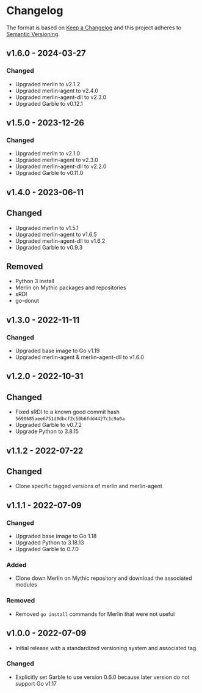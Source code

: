 # Changelog

The format is based on [Keep a Changelog](http://keepachangelog.com/en/1.0.0/)
and this project adheres to [Semantic Versioning](http://semver.org/spec/v2.0.0.html).

## v1.6.0 - 2024-03-27

### Changed

- Upgraded merlin to v2.1.2
- Upgraded merlin-agent to v2.4.0
- Upgraded merlin-agent-dll to v2.3.0
- Upgraded Garble to v0.12.1

## v1.5.0 - 2023-12-26

### Changed

- Upgraded merlin to v2.1.0
- Upgraded merlin-agent to v2.3.0
- Upgraded merlin-agent-dll to v2.2.0
- Upgraded Garble to v0.11.0

## v1.4.0 - 2023-06-11

## Changed

- Upgraded merlin to v1.5.1
- Upgraded merlin-agent to v1.6.5
- Upgraded merlin-agent-dll to v1.6.2
- Upgraded Garble to v0.9.3

## Removed

- Python 3 install
- Merlin on Mythic packages and repositories
- sRDI
- go-donut

## v1.3.0 - 2022-11-11

### Changed

- Upgraded base image to Go v1.19
- Upgraded merlin-agent & merlin-agent-dll to v1.6.0

## v1.2.0 - 2022-10-31

## Changed

- Fixed sRDI to a known good commit hash `5690685aee6751d0dbcf2c50b6fdd4427c1c9a0a`
- Upgraded Garble to v0.7.2
- Upgrade Python to 3.8.15

## v1.1.2 - 2022-07-22

## Changed

- Clone specific tagged versions of merlin and merlin-agent

## v1.1.1 - 2022-07-09

### Changed

- Upgraded base image to Go 1.18
- Upgraded Python to 3.18.13
- Upgraded Garble to 0.7.0

### Added

- Clone down Merlin on Mythic repository and download the associated modules

### Removed

- Removed `go install` commands for Merlin that were not useful

## v1.0.0 - 2022-07-09

- Initial release _with_ a standardized versioning system and associated tag

### Changed

- Explicitly set Garble to use version 0.6.0 because later version do not support Go v1.17
